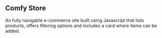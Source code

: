 ## Comfy Store

An fully navigable e-commerce site built using Javascript that lists products, offers filtering options and includes a card where items can be added.

